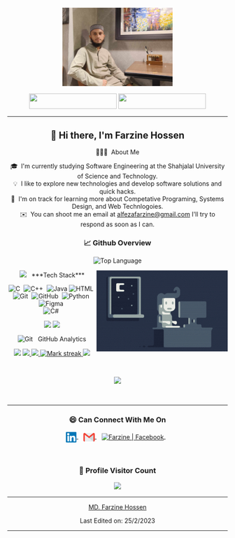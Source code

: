 <div align="center">

<img src="https://github.com/Farzine/Farzine/blob/main/assets/111111.jpg" width=50% margin=auto></h2>
<div align="center">
<a href = "https://drive.google.com/file/d/1cfR3IW4ZLG76T8cKuasvsd-iJIOD0yoI/view?usp=sharing" ><img src="https://img.shields.io/badge/My%20CV-%40Farzine-blue" width="200" height="35"></a>
<a href = "https://farzine.github.io/farzinehossen/" ><img src="https://img.shields.io/badge/Website-My%20Portfolio-red" width="200" height="35"></a>
<hr />
</div>

## 👋 Hi there, I'm Farzine Hossen

 <p align="center" width="150px"> 
 👨🏻‍💻 &nbsp;About Me

🎓 &nbsp;I'm currently studying Software Engineering at the Shahjalal University of Science and Technology.\
💡 &nbsp;I like to explore new technologies and develop software solutions and quick hacks.\
🌱 &nbsp;I'm on track for learning more about Competative Programing, Systems Design, and Web Technlogoies.\
✉️ &nbsp;You can shoot me an email at alfezafarzine@gmail.com I'll try to respond as soon as I can.
</p>

<h3 align="center">📈 Github Overview</h3>
<!-- 
![Github Stats](https://github-readme-stats.vercel.app/api?username=Farzine&count_private=true&show_icons=true&&theme=midnight-purple&include_all_commits=true%22%20&hide_border=true) -->

![Top Language](https://github-readme-stats-eight-theta.vercel.app/api/top-langs/?username=Farzine&layout=compact&langs_count=8&theme=chartreuse-dark&hide_border=true&count_private=true)
<br/>

<img alt="Night Coding" src="https://raw.githubusercontent.com/AVS1508/AVS1508/master/assets/Night-Coding.gif" align="right"/>
<p align='center'>
<img src="https://media.giphy.com/media/iY8CRBdQXODJSCERIr/giphy.gif" width="30px"> &nbsp; ***Tech Stack***

![C](https://img.shields.io/badge/-C-05122A?style=flat&logo=C&logoColor=A8B9CC)&nbsp;
![C++](https://img.shields.io/badge/-C++-05122A?style=flat&logo=C%2B%2B&logoColor=00599C)&nbsp;
![Java](https://img.shields.io/badge/-Java-05122A?style=flat&logo=java)
![HTML](https://img.shields.io/badge/-HTML-05122A?style=flat&logo=HTML5)&nbsp;\
![Git](https://img.shields.io/badge/-Git-05122A?style=flat&logo=git)&nbsp;
![GitHub](https://img.shields.io/badge/-GitHub-05122A?style=flat&logo=github)&nbsp;
![Python](https://img.shields.io/badge/-Python-05122A?style=flat&logo=python)&nbsp;
![Figma](https://img.shields.io/badge/-Figma-05122A?style=flat&logo=figma)&nbsp;\
![C#](https://img.shields.io/badge/-C#-05122A?style=flat&logo=C#)&nbsp;
<p/>



<p align="center">
<img width="40%" src="http://github-profile-summary-cards.vercel.app/api/cards/repos-per-language?username=Farzine&theme=moltack"  />
    
 <img width="40%" src="http://github-profile-summary-cards.vercel.app/api/cards/most-commit-language?username=Farzine&theme=moltack"  />
</p>

<img src="https://media.giphy.com/media/W5eoZHPpUx9sapR0eu/giphy.gif" width="30px" alt="Git"/> &nbsp; GitHub Analytics
<p align="center">
<img src="https://user-images.githubusercontent.com/73097560/115834477-dbab4500-a447-11eb-908a-139a6edaec5c.gif">     
<a href="https://github.com/Farzine">
  <img height="180em" src="https://github-readme-stats-eight-theta.vercel.app/api?username=Farzine&show_icons=true&theme=algolia&include_all_commits=true&count_private=true"/>
  <img height="180em" src="https://github-readme-stats-eight-theta.vercel.app/api/top-langs/?username=Farzine&layout=compact&langs_count=8&theme=algolia"/>
  <img alt="Mark streak" height="180em" src="https://github-readme-streak-stats.herokuapp.com/?user=Farzine&layout=compact&langs_count=8&theme=algolia" /> 
<img src="https://user-images.githubusercontent.com/73097560/115834477-dbab4500-a447-11eb-908a-139a6edaec5c.gif">    
</a>
</p>
<br>
<p align="centre">
<img src='https://activity-graph.herokuapp.com/graph?username=Farzine&bg_color=000000&color=4fff67&line=4fff67&point=ffffff&area=true&hide_border=true' />
  
  </p>
 <br> 
 <hr>
  <div align="center">
  <h3><b>😄 Can Connect With Me On</b></h3>
  </div>
<p align="center">
<a href="https://www.linkedin.com/in/al-feza-farzine-4785b9225/" target="_blank">
  
  <img align="center" alt="Farzine | Linkedin" width="24px" src="https://github.com/SatYu26/SatYu26/blob/master/Assets/Linkedin.svg" />
</a> &nbsp;&nbsp;
<a href="alfezafarzine@gmail.com" >
  <img align="center" alt="Farzine | Gmail" width="26px" src="https://github.com/SatYu26/SatYu26/blob/master/Assets/Gmail.svg" />
</a> &nbsp;&nbsp;
<a href="https://www.facebook.com/alfeza.farzine.9">
    <img align="center" alt="Farzine | Facebook" width="24px" src="https://upload.wikimedia.org/wikipedia/en/thumb/0/04/Facebook_f_logo_%282021%29.svg/100px-Facebook_f_logo_%282021%29.svg.png" />
</a> &nbsp;&nbsp;
<p>
  
  <br>
  
<div align=center>
  <h3><b>📍 Profile Visitor Count</b></h3>
</div>
    
<!-- retro visitor counter -->  
<p align="center" >   
  <img src="https://profile-counter.glitch.me/Farzine/count.svg" />  
</p>
</p>

------

[MD. Farzine Hossen](https://github.com/Farzine)

Last Edited on: 25/2/2023


------
  
  
